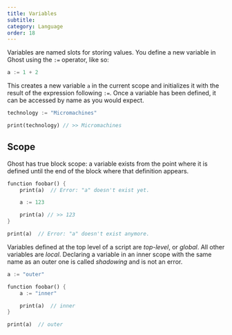 ```yaml
---
title: Variables
subtitle:
category: Language
order: 18
---
```


Variables are named slots for storing values. You define a new variable in Ghost using the `:=` operator, like so:

```dart
a := 1 + 2
```

This creates a new variable `a` in the current scope and initializes it with the result of the expression following `:=`. Once a variable has been defined, it can be accessed by name as you would expect.

```dart
technology := "Micromachines"

print(technology) // >> Micromachines
```

## Scope
Ghost has true block scope: a variable exists from the point where it is defined until the end of the block where that definition appears.

```dart
function foobar() {
    print(a)  // Error: "a" doesn't exist yet.

    a := 123

    print(a) // >> 123
}

print(a)  // Error: "a" doesn't exist anymore.
```

Variables defined at the top level of a script are _top-level_, or _global_. All other variables are _local_. Declaring a variable in an inner scope with the same name as an outer one is called _shadowing_ and is not an error.

```dart
a := "outer"

function foobar() {
    a := "inner"

    print(a)  // inner
}

print(a)  // outer
```